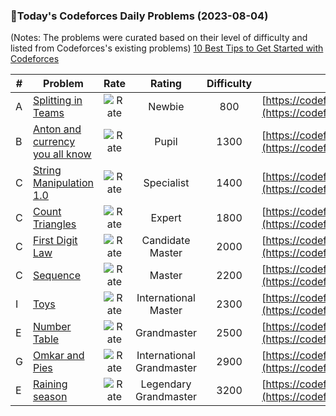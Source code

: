 ### 🌟Today's Codeforces Daily Problems (2023-08-04)
(Notes: The problems were curated based on their level of difficulty and listed from Codeforces's existing problems)
[10 Best Tips to Get Started with Codeforces](https://github.com/ika9810/Codeforces-Daily-Problems/blob/main/10%20Best%20Tips%20to%20Get%20Started%20with%20Codeforces.md)

| # | Problem | Rate| Rating | Difficulty | Contest |
|---| ----- | :--------: | :----------: | :----------: | ---------- |
|A|[Splitting in Teams](https://codeforces.com/contest/899/problem/A)|![Rate](https://img.shields.io/badge/Newbie-800-lightgrey)|Newbie|800|[https://codeforces.com/contest/899](https://codeforces.com/contest/899)|
|B|[Anton and currency you all know](https://codeforces.com/contest/508/problem/B)|![Rate](https://img.shields.io/badge/Pupil-1300-brightgreen)|Pupil|1300|[https://codeforces.com/contest/508](https://codeforces.com/contest/508)|
|C|[String Manipulation 1.0](https://codeforces.com/contest/159/problem/C)|![Rate](https://img.shields.io/badge/Specialist-1400-9cf)|Specialist|1400|[https://codeforces.com/contest/159](https://codeforces.com/contest/159)|
|C|[Count Triangles](https://codeforces.com/contest/1355/problem/C)|![Rate](https://img.shields.io/badge/Expert-1800-blue)|Expert|1800|[https://codeforces.com/contest/1355](https://codeforces.com/contest/1355)|
|C|[First Digit Law](https://codeforces.com/contest/54/problem/C)|![Rate](https://img.shields.io/badge/Candidate%20Master-2000-blueviolet)|Candidate Master|2000|[https://codeforces.com/contest/54](https://codeforces.com/contest/54)|
|C|[Sequence](https://codeforces.com/contest/13/problem/C)|![Rate](https://img.shields.io/badge/Master-2200-orange)|Master|2200|[https://codeforces.com/contest/13](https://codeforces.com/contest/13)|
|I|[Toys](https://codeforces.com/contest/44/problem/I)|![Rate](https://img.shields.io/badge/International%20Master-2300-orange)|International Master|2300|[https://codeforces.com/contest/44](https://codeforces.com/contest/44)|
|E|[Number Table](https://codeforces.com/contest/40/problem/E)|![Rate](https://img.shields.io/badge/Grandmaster-2500-red)|Grandmaster|2500|[https://codeforces.com/contest/40](https://codeforces.com/contest/40)|
|G|[Omkar and Pies](https://codeforces.com/contest/1392/problem/G)|![Rate](https://img.shields.io/badge/International%20Grandmaster-2900-red)|International Grandmaster|2900|[https://codeforces.com/contest/1392](https://codeforces.com/contest/1392)|
|E|[Raining season](https://codeforces.com/contest/1019/problem/E)|![Rate](https://img.shields.io/badge/Legendary%20Grandmaster-3200-red)|Legendary Grandmaster|3200|[https://codeforces.com/contest/1019](https://codeforces.com/contest/1019)|
